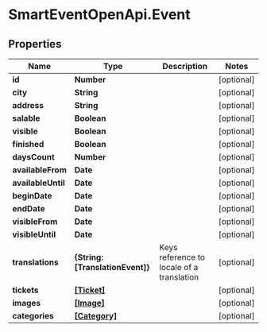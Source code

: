 # SmartEventOpenApi.Event

## Properties
Name | Type | Description | Notes
------------ | ------------- | ------------- | -------------
**id** | **Number** |  | [optional] 
**city** | **String** |  | [optional] 
**address** | **String** |  | [optional] 
**salable** | **Boolean** |  | [optional] 
**visible** | **Boolean** |  | [optional] 
**finished** | **Boolean** |  | [optional] 
**daysCount** | **Number** |  | [optional] 
**availableFrom** | **Date** |  | [optional] 
**availableUntil** | **Date** |  | [optional] 
**beginDate** | **Date** |  | [optional] 
**endDate** | **Date** |  | [optional] 
**visibleFrom** | **Date** |  | [optional] 
**visibleUntil** | **Date** |  | [optional] 
**translations** | **{String: [TranslationEvent]}** | Keys reference to locale of a translation | [optional] 
**tickets** | [**[Ticket]**](Ticket.md) |  | [optional] 
**images** | [**[Image]**](Image.md) |  | [optional] 
**categories** | [**[Category]**](Category.md) |  | [optional] 
